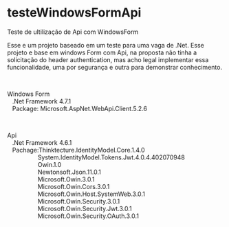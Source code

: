 # testeWindowsFormApi
Teste de ultilização de Api com WindowsForm

Esse e um projeto baseado em um teste para uma vaga de .Net. Esse projeto e base em windows Form com Api, na proposta não tinha a 
solicitação do header authentication, mas acho legal implementar essa funcionalidade, uma por segurança e outra para demonstrar 
conhecimento. 

<br />

Windows Form<br />
&nbsp;&nbsp;&nbsp;.Net Framework 4.7.1<br />
&nbsp;&nbsp;&nbsp;Package: Microsoft.AspNet.WebApi.Client.5.2.6<br />
  
  <br />
  
Api<br />
&nbsp;&nbsp;&nbsp;.Net Framework 4.6.1<br/>
&nbsp;&nbsp;&nbsp;Pachage:Thinktecture.IdentityModel.Core.1.4.0<br/>
&nbsp;&nbsp;&nbsp;&nbsp;&nbsp;&nbsp;&nbsp;&nbsp;&nbsp;&nbsp;&nbsp;&nbsp;&nbsp;&nbsp;&nbsp;&nbsp;&nbsp;&nbsp;System.IdentityModel.Tokens.Jwt.4.0.4.402070948<br/>
&nbsp;&nbsp;&nbsp;&nbsp;&nbsp;&nbsp;&nbsp;&nbsp;&nbsp;&nbsp;&nbsp;&nbsp;&nbsp;&nbsp;&nbsp;&nbsp;&nbsp;&nbsp;Owin.1.0<br/>
&nbsp;&nbsp;&nbsp;&nbsp;&nbsp;&nbsp;&nbsp;&nbsp;&nbsp;&nbsp;&nbsp;&nbsp;&nbsp;&nbsp;&nbsp;&nbsp;&nbsp;&nbsp;Newtonsoft.Json.11.0.1<br/>
&nbsp;&nbsp;&nbsp;&nbsp;&nbsp;&nbsp;&nbsp;&nbsp;&nbsp;&nbsp;&nbsp;&nbsp;&nbsp;&nbsp;&nbsp;&nbsp;&nbsp;&nbsp;Microsoft.Owin.3.0.1<br/>
&nbsp;&nbsp;&nbsp;&nbsp;&nbsp;&nbsp;&nbsp;&nbsp;&nbsp;&nbsp;&nbsp;&nbsp;&nbsp;&nbsp;&nbsp;&nbsp;&nbsp;&nbsp;Microsoft.Owin.Cors.3.0.1<br/>
&nbsp;&nbsp;&nbsp;&nbsp;&nbsp;&nbsp;&nbsp;&nbsp;&nbsp;&nbsp;&nbsp;&nbsp;&nbsp;&nbsp;&nbsp;&nbsp;&nbsp;&nbsp;Microsoft.Owin.Host.SystemWeb.3.0.1<br/>
&nbsp;&nbsp;&nbsp;&nbsp;&nbsp;&nbsp;&nbsp;&nbsp;&nbsp;&nbsp;&nbsp;&nbsp;&nbsp;&nbsp;&nbsp;&nbsp;&nbsp;&nbsp;Microsoft.Owin.Security.3.0.1<br/>
&nbsp;&nbsp;&nbsp;&nbsp;&nbsp;&nbsp;&nbsp;&nbsp;&nbsp;&nbsp;&nbsp;&nbsp;&nbsp;&nbsp;&nbsp;&nbsp;&nbsp;&nbsp;Microsoft.Owin.Security.Jwt.3.0.1<br/>
&nbsp;&nbsp;&nbsp;&nbsp;&nbsp;&nbsp;&nbsp;&nbsp;&nbsp;&nbsp;&nbsp;&nbsp;&nbsp;&nbsp;&nbsp;&nbsp;&nbsp;&nbsp;Microsoft.Owin.Security.OAuth.3.0.1<br/>
           
